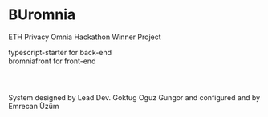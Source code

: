 # BUromnia
ETH Privacy Omnia Hackathon Winner Project

typescript-starter for back-end
<br>
bromniafront for front-end

#
<br>
System designed by Lead Dev. Goktug Oguz Gungor and configured and by Emrecan Üzüm

